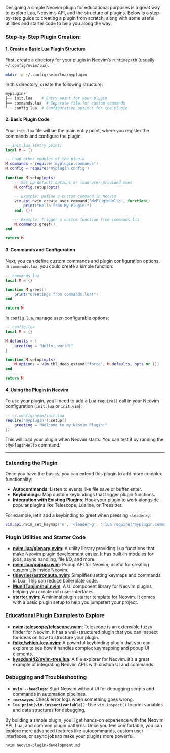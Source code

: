 Designing a simple Neovim plugin for educational purposes is a great way to explore Lua, Neovim’s API, and the structure of plugins. Below is a step-by-step guide to creating a plugin from scratch, along with some useful utilities and starter code to help you along the way.

### **Step-by-Step Plugin Creation:**

#### **1. Create a Basic Lua Plugin Structure**

First, create a directory for your plugin in Neovim’s `runtimepath` (usually `~/.config/nvim/lua`).

```bash
mkdir -p ~/.config/nvim/lua/myplugin
```

In this directory, create the following structure:

```bash
myplugin/
├── init.lua    # Entry point for your plugin
├── commands.lua  # Separate file for custom commands
└── config.lua  # Configuration options for the plugin
```

#### **2. Basic Plugin Code**

Your `init.lua` file will be the main entry point, where you register the commands and configure the plugin.

```lua
-- init.lua (Entry point)
local M = {}

-- Load other modules of the plugin
M.commands = require('myplugin.commands')
M.config = require('myplugin.config')

function M.setup(opts)
    -- Set up default options or load user-provided ones
    M.config.setup(opts)

    -- Example: Define a custom command in Neovim
    vim.api.nvim_create_user_command('MyPluginHello', function()
        print("Hello from My Plugin!")
    end, {})

    -- Example: Trigger a custom function from commands.lua
    M.commands.greet()
end

return M
```

#### **3. Commands and Configuration**

Next, you can define custom commands and plugin configuration options. In `commands.lua`, you could create a simple function:

```lua
-- commands.lua
local M = {}

function M.greet()
    print("Greetings from commands.lua!")
end

return M
```

In `config.lua`, manage user-configurable options:

```lua
-- config.lua
local M = {}

M.defaults = {
    greeting = "Hello, world!"
}

function M.setup(opts)
    M.options = vim.tbl_deep_extend("force", M.defaults, opts or {})
end

return M
```

#### **4. Using the Plugin in Neovim**

To use your plugin, you’ll need to add a Lua `require()` call in your Neovim configuration (`init.lua` or `init.vim`):

```lua
-- ~/.config/nvim/init.lua
require('myplugin').setup({
    greeting = "Welcome to my Neovim Plugin!"
})
```

This will load your plugin when Neovim starts. You can test it by running the `:MyPluginHello` command.

---

### **Extending the Plugin**

Once you have the basics, you can extend this plugin to add more complex functionality:

- **Autocommands**: Listen to events like file save or buffer enter.
- **Keybindings**: Map custom keybindings that trigger plugin functions.
- **Integration with Existing Plugins**: Hook your plugin to work alongside popular plugins like Telescope, Lualine, or Treesitter.

For example, let’s add a keybinding to greet when pressing `<leader>g`:

```lua
vim.api.nvim_set_keymap('n', '<leader>g', ':lua require("myplugin.commands").greet()<CR>', { noremap = true, silent = true })
```

### **Plugin Utilities and Starter Code**

- **[nvim-lua/plenary.nvim](https://github.com/nvim-lua/plenary.nvim)**: A utility library providing Lua functions that make Neovim plugin development easier. It has built-in modules for jobs, async handling, file I/O, and more.
- **[nvim-lua/popup.nvim](https://github.com/nvim-lua/popup.nvim)**: Popup API for Neovim, useful for creating custom UIs inside Neovim.
- **[tjdevries/astronauta.nvim](https://github.com/tjdevries/astronauta.nvim)**: Simplifies setting keymaps and commands in Lua. This can reduce boilerplate code.
- **[MunifTanjim/nui.nvim](https://github.com/MunifTanjim/nui.nvim)**: A UI component library for Neovim plugins, helping you create rich user interfaces.
- **[starter.nvim](https://github.com/echasnovski/starter.nvim)**: A minimal plugin starter template for Neovim. It comes with a basic plugin setup to help you jumpstart your project.

### **Educational Plugin Examples to Explore**

- **[nvim-telescope/telescope.nvim](https://github.com/nvim-telescope/telescope.nvim)**: Telescope is an extensible fuzzy finder for Neovim. It has a well-structured plugin that you can inspect for ideas on how to structure your plugin.
- **[folke/which-key.nvim](https://github.com/folke/which-key.nvim)**: A powerful keybinding plugin that you can explore to see how it handles complex keymapping and popup UI elements.
- **[kyazdani42/nvim-tree.lua](https://github.com/nvim-tree/nvim-tree.lua)**: A file explorer for Neovim. It’s a great example of integrating Neovim APIs with custom UI and commands.

### **Debugging and Troubleshooting**

- **`nvim --headless`**: Start Neovim without UI for debugging scripts and commands in automation pipelines.
- **`:messages`**: Check error logs when something goes wrong.
- **`lua print(vim.inspect(variable))`**: Use `vim.inspect()` to print variables and data structures for debugging.

By building a simple plugin, you’ll get hands-on experience with the Neovim API, Lua, and common plugin patterns. Once you feel comfortable, you can explore more advanced features like autocommands, custom user interfaces, or async jobs to make your plugins more powerful.

```bash
nvim neovim-plugin-development.md
```
